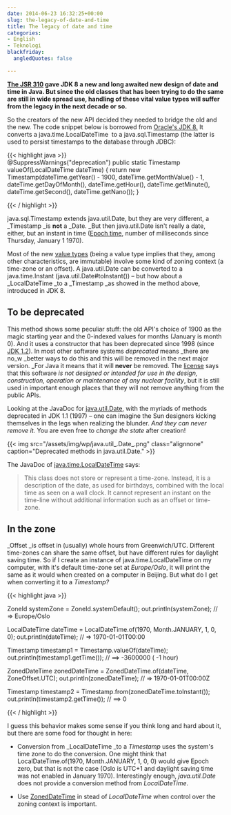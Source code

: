 ```yaml
---
date: 2014-06-23 16:32:25+00:00
slug: the-legacy-of-date-and-time
title: The legacy of date and time
categories:
- English
- Teknologi
blackfriday:
  angledQuotes: false

---
```


**[The JSR 310](https://today.java.net/pub/a/today/2008/09/18/jsr-310-new-java-date-time-api.html) gave JDK 8 a new and long awaited new design of date and time in Java. But since the old classes that has been trying to do the same are still in wide spread use, handling of these vital value types will suffer from the legacy in the next decade or so.**

So the creators of the new API decided they needed to bridge the old and the new. The code snippet below is borrowed from [Oracle's JDK 8.](http://docs.oracle.com/javase/8/docs/api/java/sql/Timestamp.html#valueOf-java.time.LocalDateTime-) It converts a java.time.LocalDateTime  to a java.sql.Timestamp (the latter is used to persist timestamps to the database through JDBC):

<!--more-->

{{< highlight java >}}    
@SuppressWarnings("deprecation")
public static Timestamp valueOf(LocalDateTime dateTime) {
    return new Timestamp(dateTime.getYear() - 1900,
            dateTime.getMonthValue() - 1,
            dateTime.getDayOfMonth(),
            dateTime.getHour(),
            dateTime.getMinute(),
            dateTime.getSecond(),
            dateTime.getNano());
}

{{< / highlight >}}


java.sql.Timestamp extends java.util.Date, but they are very different, a _Timestamp _is **not** a _Date. _But then java.util.Date isn't really a date, either, but an instant in time ([Epoch time](http://en.wikipedia.org/wiki/Unix_time), number of milliseconds since Thursday, January 1 1970).

Most of the new [value types](http://blog.joda.org/2014/03/valjos-value-java-objects.html) (being a value type implies that they, among other characteristics, are immutable) involve some kind of zoning context (a time-zone or an offset). A java.util.Date can be converted to a java.time.Instant (java.util.Date#toInstant()) – but how about a _LocalDateTime _to a _Timestamp _as showed in the method above, introduced in JDK 8.


## To be deprecated


This method shows some peculiar stuff: the old API's choice of 1900 as the magic starting year and the 0-indexed values for months (January is month 0). And it uses a constructor that has been deprecated since 1998 (since [JDK 1.2](http://en.wikipedia.org/wiki/Java_version_history)). In most other software systems _deprecated_ means _there are no_w _better ways to do this and this will be removed in the next major version. _For Java it means that it will **never** be removed. The [license](http://www.oracle.com/technetwork/java/javase/downloads/jdk-6u21-license-159167.txt) says that this software _is not designed or intended for use in the design, construction, operation or maintenance of any nuclear facility_, but it is still used in important enough places that they will not remove anything from the public APIs.

Looking at the JavaDoc for [java.util.Date,](http://docs.oracle.com/javase/8/docs/api/) with the myriads of methods deprecated in JDK 1.1 (1997) – one can imagine the Sun designers kicking themselves in the legs when realizing the blunder. _And they can never remove it._ You are even free to _change the state_ after creation!

{{< img src="/assets/img/wp/java.util_.Date_.png" class="alignnone" caption="Deprecated methods in java.util.Date." >}}

The JavaDoc of [java.time.LocalDateTime](http://docs.oracle.com/javase/8/docs/api/java/time/LocalDateTime.html) says:


<blockquote>This class does not store or represent a time-zone. Instead, it is a description of the date, as used for birthdays, combined with the local time as seen on a wall clock. It cannot represent an instant on the time-line without additional information such as an offset or time-zone.</blockquote>




## In the zone


_Offset _is offset in (usually) whole hours from Greenwich/UTC. Different time-zones can share the same offset, but have different rules for daylight saving time. So if I create an instance of java.time.LocalDateTime on my computer, with it's default time-zone set at _Europe/Oslo_, it will print the same as it would when created on a computer in Beijing. But what do I get when converting it to a _Timestamp?_

{{< highlight java >}}    
    
ZoneId systemZone = ZoneId.systemDefault();
out.println(systemZone);
// => Europe/Oslo

LocalDateTime dateTime = LocalDateTime.of(1970, Month.JANUARY, 1, 0, 0);
out.println(dateTime);
// => 1970-01-01T00:00

Timestamp timestamp1 = Timestamp.valueOf(dateTime);
out.println(timestamp1.getTime());
// ==> -3600000 ( -1 hour)

ZonedDateTime zonedDateTime = ZonedDateTime.of(dateTime, ZoneOffset.UTC);
out.println(zonedDateTime);
// => 1970-01-01T00:00Z

Timestamp timestamp2 = Timestamp.from(zonedDateTime.toInstant());
out.println(timestamp2.getTime());
// ==> 0

{{< / highlight >}}    
    


I guess this behavior makes some sense if you think long and hard about it, but there are some food for thought in here:



	
  * Conversion from _LocalDateTime _to a _Timestamp_ uses the system's time zone to do the conversion. One might think that LocalDateTime.of(1970, Month.JANUARY, 1, 0, 0) would give Epoch zero, but that is not the case (Oslo is UTC+1 and daylight saving time was not enabled in January 1970). Interestingly enough, _java.util.Date_ does not provide a conversion method from _LocalDateTime_.

	
  * Use [ZonedDateTime](http://docs.oracle.com/javase/8/docs/api/java/time/ZonedDateTime.html) in stead of _LocalDateTime_ when control over the zoning context is important.



